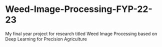 # Weed-Image-Processing-FYP-22-23
My final year project for research titled Weed Image Processing based on Deep Learning for Precision Agriculture
